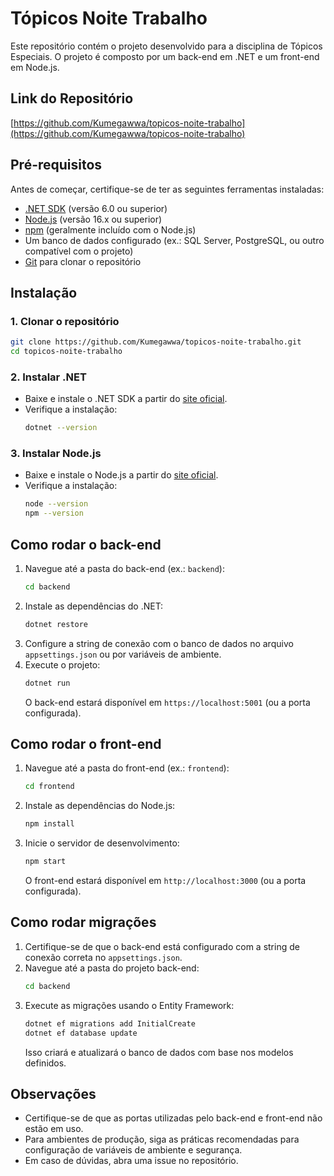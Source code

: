 # Tópicos Noite Trabalho

Este repositório contém o projeto desenvolvido para a disciplina de Tópicos Especiais. O projeto é composto por um back-end em .NET e um front-end em Node.js.

## Link do Repositório
[https://github.com/Kumegawwa/topicos-noite-trabalho](https://github.com/Kumegawwa/topicos-noite-trabalho)

## Pré-requisitos
Antes de começar, certifique-se de ter as seguintes ferramentas instaladas:
- [.NET SDK](https://dotnet.microsoft.com/download) (versão 6.0 ou superior)
- [Node.js](https://nodejs.org/) (versão 16.x ou superior)
- [npm](https://www.npmjs.com/) (geralmente incluído com o Node.js)
- Um banco de dados configurado (ex.: SQL Server, PostgreSQL, ou outro compatível com o projeto)
- [Git](https://git-scm.com/) para clonar o repositório

## Instalação

### 1. Clonar o repositório
```bash
git clone https://github.com/Kumegawwa/topicos-noite-trabalho.git
cd topicos-noite-trabalho
```

### 2. Instalar .NET
- Baixe e instale o .NET SDK a partir do [site oficial](https://dotnet.microsoft.com/download).
- Verifique a instalação:
  ```bash
  dotnet --version
  ```

### 3. Instalar Node.js
- Baixe e instale o Node.js a partir do [site oficial](https://nodejs.org/).
- Verifique a instalação:
  ```bash
  node --version
  npm --version
  ```

## Como rodar o back-end
1. Navegue até a pasta do back-end (ex.: `backend`):
   ```bash
   cd backend
   ```
2. Instale as dependências do .NET:
   ```bash
   dotnet restore
   ```
3. Configure a string de conexão com o banco de dados no arquivo `appsettings.json` ou por variáveis de ambiente.
4. Execute o projeto:
   ```bash
   dotnet run
   ```
   O back-end estará disponível em `https://localhost:5001` (ou a porta configurada).

## Como rodar o front-end
1. Navegue até a pasta do front-end (ex.: `frontend`):
   ```bash
   cd frontend
   ```
2. Instale as dependências do Node.js:
   ```bash
   npm install
   ```
3. Inicie o servidor de desenvolvimento:
   ```bash
   npm start
   ```
   O front-end estará disponível em `http://localhost:3000` (ou a porta configurada).

## Como rodar migrações
1. Certifique-se de que o back-end está configurado com a string de conexão correta no `appsettings.json`.
2. Navegue até a pasta do projeto back-end:
   ```bash
   cd backend
   ```
3. Execute as migrações usando o Entity Framework:
   ```bash
   dotnet ef migrations add InitialCreate
   dotnet ef database update
   ```
   Isso criará e atualizará o banco de dados com base nos modelos definidos.

## Observações
- Certifique-se de que as portas utilizadas pelo back-end e front-end não estão em uso.
- Para ambientes de produção, siga as práticas recomendadas para configuração de variáveis de ambiente e segurança.
- Em caso de dúvidas, abra uma issue no repositório.